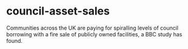 # council-asset-sales
Communities across the UK are paying for spiralling levels of council borrowing with a fire sale of publicly owned facilities, a BBC study has found.
